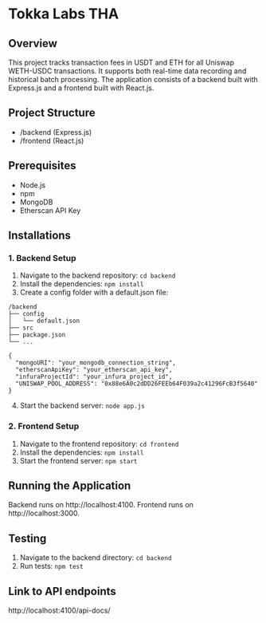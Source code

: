 # Tokka Labs THA

## Overview
This project tracks transaction fees in USDT and ETH for all Uniswap WETH-USDC transactions. It supports both real-time data recording and historical batch processing. The application consists of a backend built with Express.js and a frontend built with React.js.

## Project Structure
- /backend (Express.js)
- /frontend (React.js)

## Prerequisites
- Node.js 
- npm
- MongoDB 
- Etherscan API Key

## Installations
### 1. Backend Setup
1. Navigate to the backend repository:
``` cd backend ```
2. Install the dependencies:
``` npm install ```
3. Create a config folder with a default.json file:
```
/backend
├── config
│   └── default.json
├── src
├── package.json
└── ...
```
```
{
  "mongoURI": "your_mongodb_connection_string",
  "etherscanApiKey": "your_etherscan_api_key",
  "infuraProjectId": "your_infura_project_id",
  "UNISWAP_POOL_ADDRESS": "0x88e6A0c2dDD26FEEb64F039a2c41296FcB3f5640"
}
```
4. Start the backend server:
``` node app.js ```

### 2. Frontend Setup
1. Navigate to the frontend repository:
``` cd frontend ```
2. Install the dependencies:
``` npm install ```
3. Start the frontend server:
``` npm start ```


## Running the Application
Backend runs on http://localhost:4100.
Frontend runs on http://localhost:3000.

## Testing
1. Navigate to the backend directory:
``` cd backend ```
2. Run tests:
``` npm test ```

## Link to API endpoints
http://localhost:4100/api-docs/